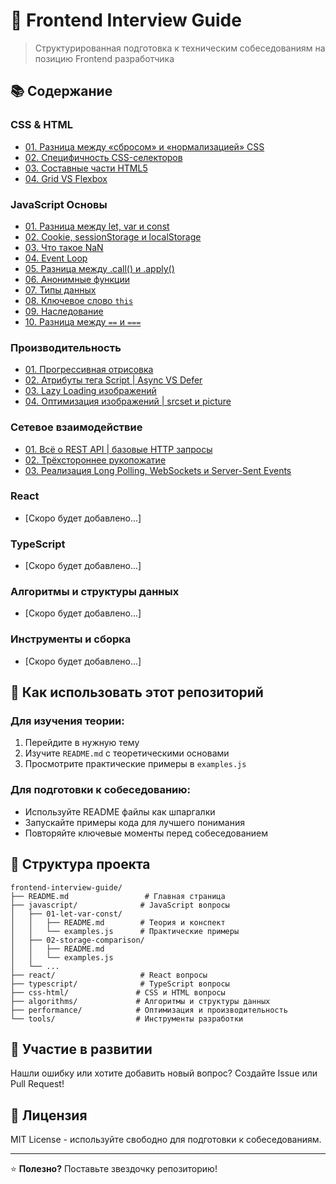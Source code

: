 # 🚀 Frontend Interview Guide

> Структурированная подготовка к техническим собеседованиям на позицию Frontend разработчика

## 📚 Содержание

### CSS & HTML
- [01. Разница между «сбросом» и «нормализацией» CSS](./css-html/01-reset-normalize/)
- [02. Специфичность CSS-селекторов](./css-html/02-css-specificity/)
- [03. Составные части HTML5](./css-html/03-html-web-platform/)
- [04. Grid VS Flexbox](./css-html/04-grid-vs-flexbox/)

### JavaScript Основы
- [01. Разница между let, var и const](./javascript/01-let-var-const/)
- [02. Cookie, sessionStorage и localStorage](./javascript/02-storage-comparison/)
- [03. Что такое NaN](./javascript/03-nan/)
- [04. Event Loop](./javascript/04-event-loop/)
- [05. Разница между .call() и .apply()](./javascript/05-call-apply/)
- [06. Анонимные функции](./javascript/06-anonymous-functions/)
- [07. Типы данных](./javascript/07-data-types/)
- [08. Ключевое слово `this`](./javascript/08-this-key-word/)
- [09. Наследование](./javascript/09-inheritance/)
- [10. Разница между `==` и `===`](./javascript/10-strict-loose-comparison/)

### Производительность
- [01. Прогрессивная отрисовка](./performance/01-progressive-rendering/)
- [02. Атрибуты тега Script | Async VS Defer](./performance/02-defer-vs-async/)
- [03. Lazy Loading изображений](./performance/03-lazy-loading-images/)
- [04. Оптимизация изображений | srcset и picture](./performance/04-responsive-images/)

### Сетевое взаимодействие
- [01. Всё о REST API | базовые HTTP запросы](./networking/01-rest-api/)
- [02. Трёхстороннее рукопожатие](./networking/02-tcp-handshake/)
- [03. Реализация Long Polling, WebSockets и Server-Sent Events](./networking/03-realtime/)

### React
- [Скоро будет добавлено...]

### TypeScript
- [Скоро будет добавлено...]

### Алгоритмы и структуры данных
- [Скоро будет добавлено...]

### Инструменты и сборка
- [Скоро будет добавлено...]

## 🎯 Как использовать этот репозиторий

### Для изучения теории:
1. Перейдите в нужную тему
2. Изучите `README.md` с теоретическими основами
3. Просмотрите практические примеры в `examples.js`

### Для подготовки к собеседованию:
- Используйте README файлы как шпаргалки
- Запускайте примеры кода для лучшего понимания
- Повторяйте ключевые моменты перед собеседованием

## 📁 Структура проекта

```
frontend-interview-guide/
├── README.md                 # Главная страница
├── javascript/              # JavaScript вопросы
│   ├── 01-let-var-const/
│   │   ├── README.md        # Теория и конспект
│   │   └── examples.js      # Практические примеры
│   ├── 02-storage-comparison/
│   │   ├── README.md
│   │   └── examples.js
│   └── ...
├── react/                   # React вопросы
├── typescript/              # TypeScript вопросы
├── css-html/               # CSS и HTML вопросы
├── algorithms/             # Алгоритмы и структуры данных
├── performance/            # Оптимизация и производительность
└── tools/                  # Инструменты разработки
```

## 🤝 Участие в развитии

Нашли ошибку или хотите добавить новый вопрос? Создайте Issue или Pull Request!

## 📝 Лицензия

MIT License - используйте свободно для подготовки к собеседованиям.

---

⭐ **Полезно?** Поставьте звездочку репозиторию!